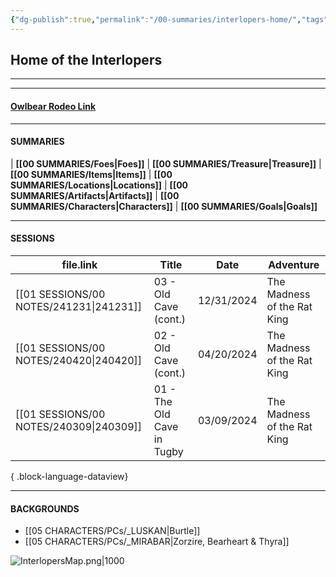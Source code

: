 ```yaml
---
{"dg-publish":true,"permalink":"/00-summaries/interlopers-home/","tags":["gardenEntry"]}
---
```



## Home of the Interlopers

---
---

#### **[Owlbear Rodeo Link](https://www.owlbear.rodeo/room/INJ5YS23Akae/TheInterlopers)**

---
#### SUMMARIES
| **[[00 SUMMARIES/Foes\|Foes]]** | **[[00 SUMMARIES/Treasure\|Treasure]]** | **[[00 SUMMARIES/Items\|Items]]** | **[[00 SUMMARIES/Locations\|Locations]]** | **[[00 SUMMARIES/Artifacts\|Artifacts]]** | **[[00 SUMMARIES/Characters\|Characters]]** | **[[00 SUMMARIES/Goals\|Goals]]**

---
#### SESSIONS

| file.link                                  | Title                      | Date       | Adventure                   |
| ------------------------------------------ | -------------------------- | ---------- | --------------------------- |
| [[01 SESSIONS/00 NOTES/241231\|241231]] | 03 - Old Cave (cont.)      | 12/31/2024 | The Madness of the Rat King |
| [[01 SESSIONS/00 NOTES/240420\|240420]] | 02 - Old Cave (cont.)      | 04/20/2024 | The Madness of the Rat King |
| [[01 SESSIONS/00 NOTES/240309\|240309]] | 01 - The Old Cave in Tugby | 03/09/2024 | The Madness of the Rat King |

{ .block-language-dataview}

---
#### BACKGROUNDS

- [[05 CHARACTERS/PCs/_LUSKAN\|Burtle]] 
- [[05 CHARACTERS/PCs/_MIRABAR\|Zorzire, Bearheart & Thyra]] 


![InterlopersMap.png|1000](/img/user/zMISC/z_Assets/Artifacts/InterlopersMap.png)
